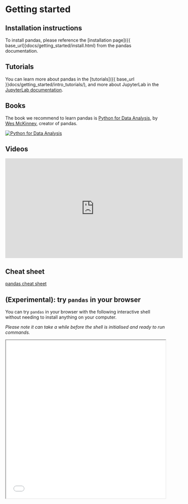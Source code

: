 # Getting started

## Installation instructions

To install pandas, please reference the [installation page]({{ base_url}}docs/getting_started/install.html)
from the pandas documentation.

## Tutorials

You can learn more about pandas in the [tutorials]({{ base_url }}docs/getting_started/intro_tutorials/),
and more about JupyterLab in the
[JupyterLab documentation](https://jupyterlab.readthedocs.io/en/stable/user/interface.html).

## Books

The book we recommend to learn pandas is [Python for Data Analysis](https://amzn.to/3DyLaJc),
by [Wes McKinney](https://wesmckinney.com/), creator of pandas.

<a href="https://amzn.to/3DyLaJc">
    <img alt="Python for Data Analysis" src="{{ base_url }}static/img/books/pydata_book.gif"/>
</a>

## Videos

<iframe width="560" height="315" frameborder="0"
src="https://www.youtube.com/embed/_T8LGqJtuGc"
allow="accelerometer; autoplay; encrypted-media; gyroscope; picture-in-picture"
allowfullscreen></iframe>

## Cheat sheet

[pandas cheat sheet](https://pandas.pydata.org/Pandas_Cheat_Sheet.pdf)

## (Experimental): try `pandas` in your browser

You can try `pandas` in your browser with the following interactive shell
without needing to install anything on your computer.

*Please note it can take a while before the shell is initialised and ready to run commands.*

<iframe
  src="./lite/repl/index.html?toolbar=1&kernel=python&execute=0&code=import%20pandas%20as%20pd%0Adf%20%3D%20pd.DataFrame%28%7B%22num_legs%22%3A%20%5B2%2C%204%5D%2C%20%22num_wings%22%3A%20%5B2%2C%200%5D%7D%2C%20index%3D%5B%22falcon%22%2C%20%22dog%22%5D%29%0Adf"
  width="100%"
  height="500px"
></iframe>

